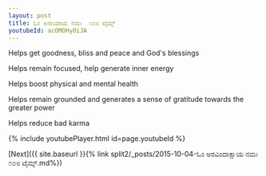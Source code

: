 ```yaml
---
layout: post
title: ಓಂ ಅನಾಯಾಯ ನಮಃ  ೧೦೮ ಟೈಮ್ಸ್
youtubeId: acOMOHyOiJA
---
```

 
 
Helps get goodness, bliss and peace and God's blessings
 
Helps remain focused, help generate inner energy 
 
Helps boost physical and mental health 
 
Helps remain grounded and generates a sense of gratitude towards the greater power 
 
Helps reduce bad karma
 
 
 
 


{% include youtubePlayer.html id=page.youtubeId %}
 
[Next]({{ site.baseurl }}{% link  split2/_posts/2015-10-04-ಓಂ ಅರವಿಂದಾಕ್ಷಾಯ ನಮಃ ೧೦೮ ಟೈಮ್ಸ್.md%})
 
